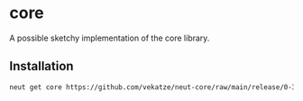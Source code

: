 # core

A possible sketchy implementation of the core library.

## Installation

```sh
neut get core https://github.com/vekatze/neut-core/raw/main/release/0-39.tar.zst
```
